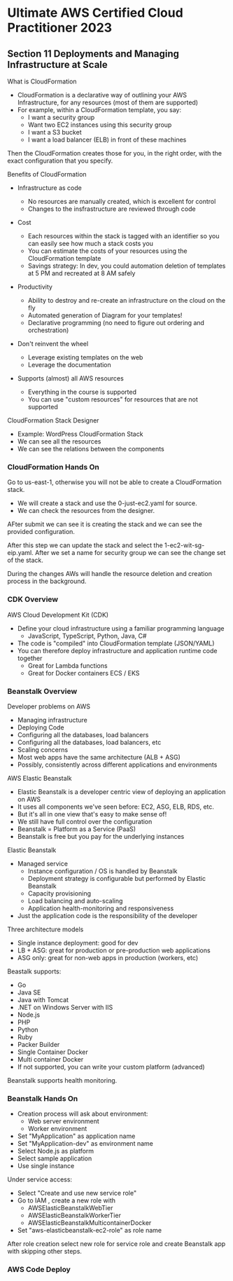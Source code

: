 # Ultimate AWS Certified Cloud Practitioner 2023

## Section 11 Deployments and Managing Infrastructure at Scale

What is CloudFormation

- CloudFormation is a declarative way of outlining your AWS Infrastructure, for any resources (most of them are supported)
- For example, within a CloudFormation template, you say:
  - I want a security group
  - Want two EC2 instances using this security group
  - I want a S3 bucket
  - I want a load balancer (ELB) in front of these machines

Then the CloudFormation creates those for you, in the right order, with the exact configuration that you specify.

Benefits of CloudFormation

- Infrastructure as code
  - No resources are manually created, which is excellent for control
  - Changes to the insfrastructure are reviewed through code

- Cost
  - Each resources within the stack is tagged with an identifier so you can easily see how much a stack costs you
  - You can estimate the costs of your resources using the CloudFormation template
  - Savings strategy: In dev, you could automation deletion of templates at 5 PM and recreated at 8 AM safely

- Productivity
  - Ability to destroy and re-create an infrastructure on the cloud on the fly
  - Automated generation of Diagram for your templates!
  - Declarative programming (no need to figure out ordering and orchestration)

- Don't reinvent the wheel
  - Leverage existing templates on the web
  - Leverage the documentation

- Supports (almost) all AWS resources
  - Everything in the course is supported
  - You can use "custom resources" for resources that are not supported

CloudFormation Stack Designer

- Example: WordPress CloudFormation Stack
- We can see all the resources
- We can see the relations between the components

### CloudFormation Hands On

Go to us-east-1, otherwise you will not be able to create a CloudFormation stack.

- We will create a stack and use the 0-just-ec2.yaml for source.
- We can check the resources from the designer.

AFter submit we can see it is creating the stack and we can see the provided configuration.

After this step we can update the stack and select the 1-ec2-wit-sg-eip.yaml. After we set a name for security group we can see the change set of the stack.

During the changes AWs will handle the resource deletion and creation process in the background.

### CDK Overview

AWS Cloud Development Kit (CDK)

- Define your cloud infrastructure using a familiar programming language
  - JavaScript, TypeScript, Python, Java, C#
- The code is "compiled" into CloudFormation template (JSON/YAML)
- You can therefore deploy infrastructure and application runtime code together
  - Great for Lambda functions
  - Great for Docker containers ECS / EKS

### Beanstalk Overview

Developer problems on AWS

- Managing infrastructure
- Deploying Code
- Configuring all the databases, load balancers
- Configuring all the databases, load balancers, etc
- Scaling concerns
- Most web apps have the same architecture (ALB + ASG)
- Possibly, consistently across different applications and environments

AWS Elastic Beanstalk

- Elastic Beanstalk is a developer centric view of deploying an application on AWS
- It uses all components we've seen before: EC2, ASG, ELB, RDS, etc.
- But it's all in one view that's easy to make sense of!
- We still have full control over the configuration
- Beanstalk = Platform as a Service (PaaS)
- Beanstalk is free but you pay for the underlying instances

Elastic Beanstalk

- Managed service
  - Instance configuration / OS is handled by Beanstalk
  - Deployment strategy is configurable but performed by Elastic Beanstalk
  - Capacity provisioning
  - Load balancing and auto-scaling
  - Application health-monitoring and responsiveness
- Just the application code is the responsibility of the developer

Three architecture models

- Single instance deployment: good for dev
- LB + ASG: great for production or pre-production web applications
- ASG only: great for non-web apps in production (workers, etc)

Beastalk supports:

- Go
- Java SE
- Java with Tomcat
- .NET on Windows Server with IIS
- Node.js
- PHP
- Python
- Ruby
- Packer Builder
- Single Container Docker
- Multi container Docker
- If not supported, you can write your custom platform (advanced)

Beanstalk supports health monitoring.

### Beanstalk Hands On

- Creation process will ask about environment:
  - Web server environment
  - Worker environment
- Set "MyApplication" as application name
- Set "MyApplication-dev" as environment name
- Select Node.js as platform
- Select sample application
- Use single instance

Under service access:

- Select "Create and use new service role"
- Go to IAM , create a new role with
  - AWSElasticBeanstalkWebTier
  - AWSElasticBeanstalkWorkerTier
  - AWSElasticBeanstalkMulticontainerDocker
- Set "aws-elasticbeanstalk-ec2-role" as role name

After role creation select new role for service role and create Beanstalk app with skipping other steps.

### AWS Code Deploy
